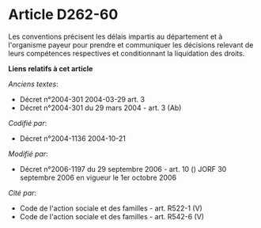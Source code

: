 # Article D262-60

Les conventions précisent les délais impartis au département et à l'organisme payeur pour prendre et communiquer les
décisions relevant de leurs compétences respectives et conditionnant la liquidation des droits.

**Liens relatifs à cet article**

_Anciens textes_:

  - Décret n°2004-301 2004-03-29 art. 3
  - Décret n°2004-301 du 29 mars 2004 - art. 3 (Ab)

_Codifié par_:

  - Décret n°2004-1136 2004-10-21

_Modifié par_:

  - Décret n°2006-1197 du 29 septembre 2006 - art. 10 () JORF 30 septembre 2006 en vigueur le 1er octobre 2006

_Cité par_:

  - Code de l'action sociale et des familles - art. R522-1 (V)
  - Code de l'action sociale et des familles - art. R542-6 (V)
